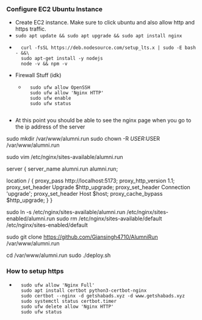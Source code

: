 
### Configure EC2 Ubuntu Instance
- Create EC2 instance. Make sure to click ubuntu and also allow http and https traffic.
- ```sudo apt update && sudo apt upgrade && sudo apt install nginx```
- ```
    curl -fsSL https://deb.nodesource.com/setup_lts.x | sudo -E bash - &&\
    sudo apt-get install -y nodejs
    node -v && npm -v
    ```
- Firewall Stuff (idk)
    - ```
        sudo ufw allow OpenSSH
        sudo ufw allow 'Nginx HTTP'
        sudo ufw enable
        sudo ufw status
    ```
- At this point you should be able to see the nginx page when you go to the ip address of the server


sudo mkdir /var/www/alumni.run
sudo chown -R $USER:$USER /var/www/alumni.run

sudo vim /etc/nginx/sites-available/alumni.run

server {
  server_name alumni.run alumni.run;

  location / {
    proxy_pass http://localhost:5173;
    proxy_http_version 1.1;
    proxy_set_header Upgrade $http_upgrade;
    proxy_set_header Connection 'upgrade';
    proxy_set_header Host $host;
    proxy_cache_bypass $http_upgrade;
  }
}

sudo ln -s /etc/nginx/sites-available/alumni.run /etc/nginx/sites-enabled/alumni.run
sudo rm /etc/nginx/sites-available/default /etc/nginx/sites-enabled/default

sudo git clone https://github.com/Giansingh4710/AlumniRun /var/www/alumni.run

cd /var/www/alumni.run
sudo ./deploy.sh

### How to setup https
- ```
    sudo ufw allow 'Nginx Full'
    sudo apt install certbot python3-certbot-nginx
    sudo certbot --nginx -d getshabads.xyz -d www.getshabads.xyz
    sudo systemctl status certbot.timer
    sudo ufw delete allow 'Nginx HTTP'
    sudo ufw status
```
